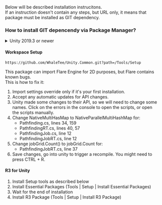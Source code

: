 Below will be described installation instrucitons.<br/>
If an instruction doesn't contain any steps, but URL only, it means that package must be installed as GIT dependency.<br/>

### How to install GIT depencendy via Package Manager? </summary>

<details>

<summary> Unity 2019.3 or newer </summary>

1. Open Package Manager window (Window | Package Manager)
1. Click `+` button on the upper-left of a window, and select "Add package from git URL..."
1. Enter the URL and click `Add` button

> **_NOTE:_** To install a concrete version you can specify the version by prepending #v{version} e.g. `#v2.0.0`. For more see [Unity UPM Documentation](https://docs.unity3d.com/Manual/upm-git.html).

</details>

#### Workspace Setup

```
https://github.com/WhaleTee/Unity.Common.git?path=/Tools/Setup
```

This package can import Flare Engine for 2D purposes, but Flare contains known bugs.</br>
This is how to fix it:
1. Import settings override only if it's your first installation.
2. Accept any automatic updates for API changes.
3. Unity made some changes to their API, so we will need to change some names. Click on the errors in the console to open the scripts, or open the scripts manually.
4. Change NativeMultiHasMap to NativeParallelMultiHashMap for:
    - Pathfinding.cs, lines 34, 159
    - PathfindingRT.cs, lines 40, 57
    - PathfindingJob.cs, line 12
    - PathfindingJobRT.cs, line 12
5. Change jobGrid.Count() to jobGrid.Count for:
    - PathfindingJobRT.cs, line 37
6. Save changes, go into unity to trigger a recompile. You might need to press CTRL + R.

#### R3 for Unity

1. Install Setup tools as described below
1. Install Essential Packages (Tools | Setup | Install Essential Packages)
1. Wait for the end of installation
1. Install R3 Package (Tools | Setup | Install R3 Package)
